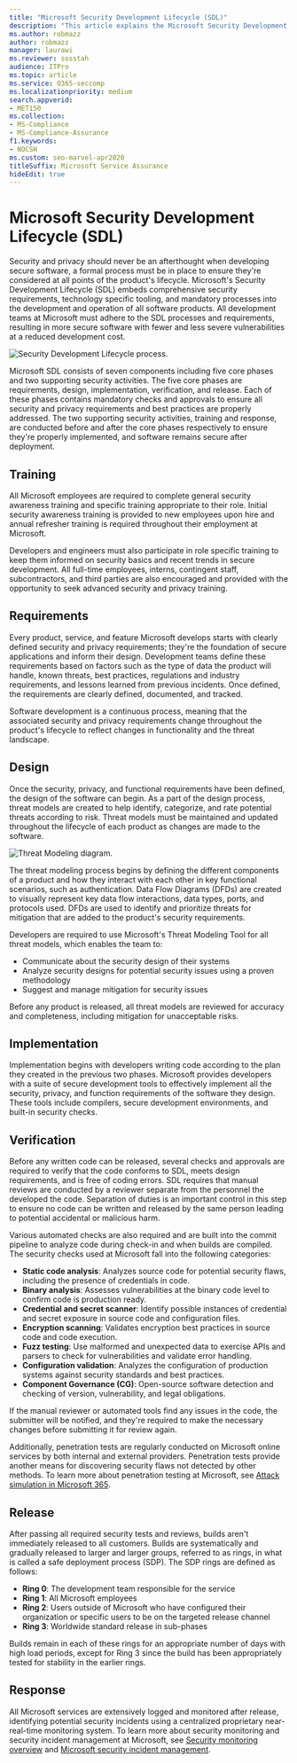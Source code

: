 ```yaml
---
title: "Microsoft Security Development Lifecycle (SDL)"
description: "This article explains the Microsoft Security Development Lifecycle."
ms.author: robmazz
author: robmazz
manager: laurawi
ms.reviewer: sosstah
audience: ITPro
ms.topic: article
ms.service: O365-seccomp
ms.localizationpriority: medium
search.appverid:
- MET150
ms.collection:
- MS-Compliance
- MS-Compliance-Assurance
f1.keywords:
- NOCSH
ms.custom: seo-marvel-apr2020
titleSuffix: Microsoft Service Assurance
hideEdit: true
---
```


# Microsoft Security Development Lifecycle (SDL)

Security and privacy should never be an afterthought when developing secure software, a formal process must be in place to ensure they're considered at all points of the product's lifecycle. Microsoft's Security Development Lifecycle (SDL) embeds comprehensive security requirements, technology specific tooling, and mandatory processes into the development and operation of all software products. All development teams at Microsoft must adhere to the SDL processes and requirements, resulting in more secure software with fewer and less severe vulnerabilities at a reduced development cost.

![Security Development Lifecycle process.](../media/assurance-sdl-process-diagram.png)

Microsoft SDL consists of seven components including five core phases and two supporting security activities. The five core phases are requirements, design, implementation, verification, and release. Each of these phases contains mandatory checks and approvals to ensure all security and privacy requirements and best practices are properly addressed. The two supporting security activities, training and response, are conducted before and after the core phases respectively to ensure they're properly implemented, and software remains secure after deployment.

## Training

All Microsoft employees are required to complete general security awareness training and specific training appropriate to their role. Initial security awareness training is provided to new employees upon hire and annual refresher training is required throughout their employment at Microsoft.

Developers and engineers must also participate in role specific training to keep them informed on security basics and recent trends in secure development. All full-time employees, interns, contingent staff, subcontractors, and third parties are also encouraged and provided with the opportunity to seek advanced security and privacy training.

## Requirements

Every product, service, and feature Microsoft develops starts with clearly defined security and privacy requirements; they're the foundation of secure applications and inform their design. Development teams define these requirements based on factors such as the type of data the product will handle, known threats, best practices, regulations and industry requirements, and lessons learned from previous incidents. Once defined, the requirements are clearly defined, documented, and tracked.

Software development is a continuous process, meaning that the associated security and privacy requirements change throughout the product's lifecycle to reflect changes in functionality and the threat landscape.

## Design

Once the security, privacy, and functional requirements have been defined, the design of the software can begin. As a part of the design process, threat models are created to help identify, categorize, and rate potential threats according to risk. Threat models must be maintained and updated throughout the lifecycle of each product as changes are made to the software.

![Threat Modeling diagram.](../media/assurance-threat-modeling-diagram.png)

The threat modeling process begins by defining the different components of a product and how they interact with each other in key functional scenarios, such as authentication. Data Flow Diagrams (DFDs) are created to visually represent key data flow interactions, data types, ports, and protocols used. DFDs are used to identify and prioritize threats for mitigation that are added to the product's security requirements.

Developers are required to use Microsoft's Threat Modeling Tool for all threat models, which enables the team to:

- Communicate about the security design of their systems
- Analyze security designs for potential security issues using a proven methodology
- Suggest and manage mitigation for security issues

Before any product is released, all threat models are reviewed for accuracy and completeness, including mitigation for unacceptable risks.

## Implementation

Implementation begins with developers writing code according to the plan they created in the previous two phases. Microsoft provides developers with a suite of secure development tools to effectively implement all the security, privacy, and function requirements of the software they design. These tools include compilers, secure development environments, and built-in security checks.

## Verification

Before any written code can be released, several checks and approvals are required to verify that the code conforms to SDL, meets design requirements, and is free of coding errors. SDL requires that manual reviews are conducted by a reviewer separate from the personnel the developed the code. Separation of duties is an important control in this step to ensure no code can be written and released by the same person leading to potential accidental or malicious harm.

Various automated checks are also required and are built into the commit pipeline to analyze code during check-in and when builds are compiled. The security checks used at Microsoft fall into the following categories:

- **Static code analysis**: Analyzes source code for potential security flaws, including the presence of credentials in code.
- **Binary analysis**: Assesses vulnerabilities at the binary code level to confirm code is production ready.
- **Credential and secret scanner**: Identify possible instances of credential and secret exposure in source code and configuration files.
- **Encryption scanning**: Validates encryption best practices in source code and code execution.
- **Fuzz testing**: Use malformed and unexpected data to exercise APIs and parsers to check for vulnerabilities and validate error handling.
- **Configuration validation**: Analyzes the configuration of production systems against security standards and best practices.
- **Component Governance (CG)**: Open-source software detection and checking of version, vulnerability, and legal obligations.

If the manual reviewer or automated tools find any issues in the code, the submitter will be notified, and they're required to make the necessary changes before submitting it for review again.

Additionally, penetration tests are regularly conducted on Microsoft online services by both internal and external providers. Penetration tests provide another means for discovering security flaws not detected by other methods. To learn more about penetration testing at Microsoft, see [Attack simulation in Microsoft 365](/compliance/assurance/assurance-monitoring-and-testing).

## Release

After passing all required security tests and reviews, builds aren't immediately released to all customers. Builds are systematically and gradually released to larger and larger groups, referred to as rings, in what is called a safe deployment process (SDP). The SDP rings are defined as follows:

- **Ring 0**: The development team responsible for the service
- **Ring 1**: All Microsoft employees
- **Ring 2**: Users outside of Microsoft who have configured their organization or specific users to be on the targeted release channel
- **Ring 3**: Worldwide standard release in sub-phases

Builds remain in each of these rings for an appropriate number of days with high load periods, except for Ring 3 since the build has been appropriately tested for stability in the earlier rings.

## Response

All Microsoft services are extensively logged and monitored after release, identifying potential security incidents using a centralized proprietary near-real-time monitoring system. To learn more about security monitoring and security incident management at Microsoft, see [Security monitoring overview](/compliance/assurance/assurance-security-monitoring) and [Microsoft security incident management](/compliance/assurance/assurance-security-incident-management).
